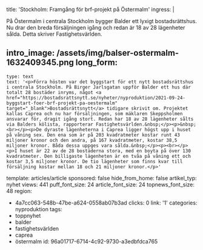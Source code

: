 title: 'Stockholm: Framgång för brf-projekt på Östermalm'
ingress: |
  <p>På Östermalm i centrala Stockholm bygger Balder ett lyxigt bostadsrättshus. Nu drar den breda försäljningen igång och redan är 18 av 28 lägenheter sålda. Detta skriver Fastighetsvärlden.
  </p>
  
intro_image: /assets/img/balser-ostermalm-1632409345.png
long_form:
  -
    type: text
    text: '<p>Förra hösten var det byggstart för ett nytt bostadsrättshus i centrala Stockholm. På Birger Jarlsgatan uppför Balder ett hus där totalt 28 bostäder inryms, något <a href="https://bostadsrattsnytt.se/nyheter/nyproduktion/2021-09-24-byggstart-foer-brf-projekt-pa-oestermalm" target="_blank">Bostadsrättsnytt</a> tidigare skrivit om. Projektet kallas Caprea och nu har försäljningen, som mäklaren Skeppsholmen ansvarar för, dragit igång stort. Redan har 18 av 28 lägenheter sålts via Balders kölista, rapporterar Fastighetsvärlden.&nbsp;</p><p>&nbsp;<br></p><p>De dyraste lägenheterna i Caprea ligger högst upp i huset på våning sex. Den ena som är på 203 kvadratmeter kostar runt 43 miljoner kronor och den andra, på 167 kvadratmeter, kostar 38,5 miljoner kronor. Båda dessa uppges vara sålda.&nbsp;</p><p><br></p><p>I huset är 22 av de 28 bostäderna stora, med en boyta på över 130 kvadratmeter. Den billigaste lägenheten är en tvåa på våning ett och kostar 3,5 miljoner kronor. De tio lägenheter som finns kvar till försäljning kostar mellan 18 och 21 miljoner kronor.</p>'
template: articles/article
sponsored: false
hide_from_home: false
artikel_typ: nyhet
views: 441
puff_font_size: 24
article_font_size: 24
topnews_font_size: 48
region:
  - 4a7cc063-548b-47be-a624-0558ab07b3ad
clicks: 0
link: '1'
categories: nyproduktion
tags:
  - toppnyhet
  - balder
  - fastighetsvärlden
  - caprea
  - östermalm
id: 96a01717-6714-4c92-9730-a3edbfdca765
